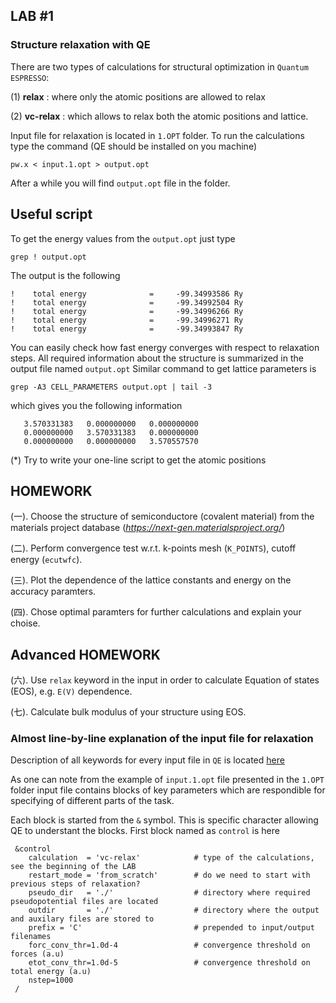 ## **LAB #1**
### **Structure relaxation with QE**
There are two types of calculations for structural optimization in `Quantum ESPRESSO`:

(1) **relax**    : where only the atomic positions are allowed to relax

(2) **vc-relax** : which allows to relax both the atomic positions and lattice. 

Input file for relaxation is located in `1.OPT` folder. 
To run the calculations type the command (QE should be installed on you machine)
```
pw.x < input.1.opt > output.opt
```
After a while you will find `output.opt` file in the folder.

## **Useful script**
To get the energy values from the `output.opt` just type 
```
grep ! output.opt
```
The output is the following 
```
!    total energy              =     -99.34993586 Ry
!    total energy              =     -99.34992504 Ry
!    total energy              =     -99.34996266 Ry
!    total energy              =     -99.34996271 Ry
!    total energy              =     -99.34993847 Ry
```
You can easily check how fast energy converges with respect to relaxation steps.
All required information about the structure is summarized in the output file named `output.opt`
Similar command to get lattice parameters is
```
grep -A3 CELL_PARAMETERS output.opt | tail -3
```
which gives you the following information 
```
   3.570331383   0.000000000   0.000000000
   0.000000000   3.570331383   0.000000000
   0.000000000   0.000000000   3.570557570
```

(*) Try to write your one-line script to get the atomic positions


## **HOMEWORK**
(一). Choose the structure of semiconductore (covalent material) from the materials project database (_https://next-gen.materialsproject.org/_)

(二). Perform convergence test w.r.t. k-points mesh (`K_POINTS`), cutoff energy (`ecutwfc`).

(三). Plot the dependence of the lattice constants and energy on the accuracy paramters. 

(四). Chose optimal paramters for further calculations and explain your choise. 

## **Advanced HOMEWORK**
(六). Use `relax` keyword in the input in order to calculate Equation of states (EOS), e.g. `E(V)` dependence.

(七). Calculate bulk modulus of your structure using EOS. 

### **Almost line-by-line explanation of the input file for relaxation**
Description of all keywords for every input file in `QE` is located [here](https://www.quantum-espresso.org/Doc/INPUT_PW.html)  

As one can note from the example of `input.1.opt` file presented in the `1.OPT` folder input file contains blocks of key parameters which are respondible for specifying of different parts of the task.

Each block is started from the `&` symbol. This is specific character allowing QE to understant the blocks.
First block named as `control` is here 
```
 &control
    calculation  = 'vc-relax'            # type of the calculations, see the beginning of the LAB
    restart_mode = 'from_scratch'        # do we need to start with previous steps of relaxation?
    pseudo_dir   = './'                  # directory where required pseudopotential files are located 
    outdir       = './'                  # directory where the output and auxilary files are stored to
    prefix = 'C'                         # prepended to input/output filenames
    forc_conv_thr=1.0d-4                 # convergence threshold on forces (a.u)
    etot_conv_thr=1.0d-5                 # convergence threshold on total energy (a.u)
    nstep=1000
 /
```

